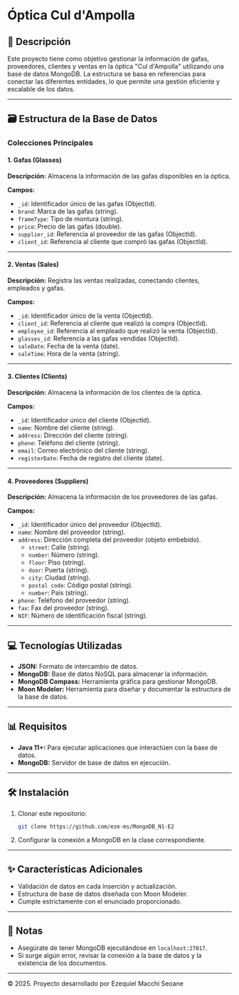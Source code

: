 # Óptica Cul d'Ampolla

## 📄 Descripción
Este proyecto tiene como objetivo gestionar la información de gafas, proveedores, clientes y ventas en la óptica "Cul d'Ampolla" utilizando una base de datos MongoDB. La estructura se basa en referencias para conectar las diferentes entidades, lo que permite una gestión eficiente y escalable de los datos.

---

## 🗃️ Estructura de la Base de Datos

### Colecciones Principales

#### 1. Gafas (Glasses)
**Descripción:** Almacena la información de las gafas disponibles en la óptica.

**Campos:**
- `_id`: Identificador único de las gafas (ObjectId).
- `brand`: Marca de las gafas (string).
- `frameType`: Tipo de montura (string).
- `price`: Precio de las gafas (double).
- `supplier_id`: Referencia al proveedor de las gafas (ObjectId).
- `client_id`: Referencia al cliente que compró las gafas (ObjectId).

---

#### 2. Ventas (Sales)
**Descripción:** Registra las ventas realizadas, conectando clientes, empleados y gafas.

**Campos:**
- `_id`: Identificador único de la venta (ObjectId).
- `client_id`: Referencia al cliente que realizó la compra (ObjectId).
- `employee_id`: Referencia al empleado que realizó la venta (ObjectId).
- `glasses_id`: Referencia a las gafas vendidas (ObjectId).
- `saleDate`: Fecha de la venta (date).
- `saleTime`: Hora de la venta (string).

---

#### 3. Clientes (Clients)
**Descripción:** Almacena la información de los clientes de la óptica.

**Campos:**
- `_id`: Identificador único del cliente (ObjectId).
- `name`: Nombre del cliente (string).
- `address`: Dirección del cliente (string).
- `phone`: Teléfono del cliente (string).
- `email`: Correo electrónico del cliente (string).
- `registerDate`:  Fecha de registro del cliente (date).
---

#### 4. Proveedores (Suppliers)
**Descripción:** Almacena la información de los proveedores de las gafas.

**Campos:**
- `_id`: Identificador único del proveedor (ObjectId).
- `name`: Nombre del proveedor (string).
- `address`: Dirección completa del proveedor (objeto embebido).
  - `street`: Calle (string).
  - `number`: Número (string).
  - `floor`: Piso (string).
  - `door`: Puerta (string).
  - `city`: Ciudad (string).
  - `postal code`: Código postal (string).
  - `number`: País (string).
- `phone`: Teléfono del proveedor (string).
- `fax`: Fax del proveedor (string).
- `NIF`: Número de identificación fiscal (string).

---

## 💻 Tecnologías Utilizadas
- **JSON:** Formato de intercambio de datos.
- **MongoDB:** Base de datos NoSQL para almacenar la información.
- **MongoDB Compass:** Herramienta gráfica para gestionar MongoDB.
- **Moon Modeler:** Herramienta para diseñar y documentar la estructura de la base de datos.

---

## 📊 Requisitos
- **Java 11+:** Para ejecutar aplicaciones que interactúen con la base de datos.
- **MongoDB:** Servidor de base de datos en ejecución.

---

## 🛠️ Instalación
1. Clonar este repositorio:
   ```bash
   git clone https://github.com/eze-ms/MongoDB_N1-E2
   ```
2. Configurar la conexión a MongoDB en la clase correspondiente.

---

## ✨ Características Adicionales
- Validación de datos en cada inserción y actualización.
- Estructura de base de datos diseñada con Moon Modeler.
- Cumple estrictamente con el enunciado proporcionado.

---

## 📢 Notas
- Asegúrate de tener MongoDB ejecutándose en `localhost:27017`.
- Si surge algún error, revisar la conexión a la base de datos y la existencia de los documentos.

---
© 2025. Proyecto desarrollado por Ezequiel Macchi Seoane

